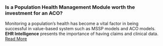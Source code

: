 ### Is a Population Health Management Module worth the investment for an ACO?

Monitoring a population’s health has become a vital factor in being successful in value-based system such as MSSP models and ACO models. **EHR Intelligence** presents the importance of having claims and clinical data. [Read More][1]

[1]: http://cobalttalon.staging.dazium.com/news/is-a-populate-health-module-worth-the-investments-for-an-aco.html

